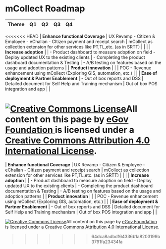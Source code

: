 # mCollect Roadmap

| **Theme** | **Q1** | **Q2** | **Q3** | **Q4** |
| :--- | :--- | :--- | :--- | :--- |
<<<<<<< HEAD
| **Enhance functional Coverage** | UX Revamp - Citizen & Employee - eChallan - CItizen payment and receipt search | mCollect as collection extension for other services like PT,TL,etc. \(as in SRTT\) |  |  |
| **Increase adoption** |  | - Product dashboard to measure adoption on field - Deploy updated UX to the existing clients | - Completing the product dashboard documentation & Testing | - A/B testing on features based on the usage and adoption patterns |
| **Product innovation** |  |  | POC - Revenue enhancement using mCollect \(Exploring GIS, automation, etc.\) |  |
| **Ease of deployment & Partner Enablement** | - Out of box reports and DSS | Detailed document for Self Help and Training mechanism | Out of box POS integration and app |  |

[![Creative Commons License](https://i.creativecommons.org/l/by/4.0/80x15.png)](http://creativecommons.org/licenses/by/4.0/)All content on this page by [eGov Foundation ](https://egov.org.in/)is licensed under a [Creative Commons Attribution 4.0 International License](http://creativecommons.org/licenses/by/4.0/).
=======
| **Enhance functional Coverage** | UX Revamp - Citizen & Employee - eChallan - CItizen payment and receipt search | mCollect as collection extension for other services like PT,TL,etc. \(as in SRTT\) |   |   |
| **Increase adoption** |   | - Product dashboard to measure adoption on field - Deploy updated UX to the existing clients | - Completing the product dashboard documentation & Testing   | - A/B testing on features based on the usage and adoption patterns   |
| **Product innovation** |   |   | POC - Revenue enhancement using mCollect \(Exploring GIS, automation, etc.\) |   |
| **Ease of deployment & Partner Enablement** | - Out of box reports and DSS | Detailed document for Self Help and Training mechanism | Out of box POS integration and app |   |



 [![Creative Commons License](https://i.creativecommons.org/l/by/4.0/80x15.png)](http://creativecommons.org/licenses/by/4.0/)All content on this page by [eGov Foundation ](https://egov.org.in/)is licensed under a [Creative Commons Attribution 4.0 International License](http://creativecommons.org/licenses/by/4.0/).
>>>>>>> 64dca8adbdf64336b1a8203199b3791fa23434fa

